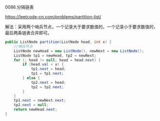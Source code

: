0086.分隔链表

https://leetcode-cn.com/problems/partition-list/

解法：采用两个哨兵节点，一个记录大于要求数值的，一个记录小于要求数值的，最后两条链表合并即可。



```java
public ListNode partition(ListNode head, int x) {
    //哨兵节点
    ListNode newHead = new ListNode(), newNext = new ListNode();
    ListNode tp1 = newHead, tp2 = newNext;
    for (; head != null; head = head.next) {
        if (head.val < x) {
            tp1.next = head;
            tp1 = tp1.next;
        } else {
            tp2.next = head;
            tp2 = tp2.next;
        }
    }
    tp1.next = newNext.next;
    tp2.next = null;
    return newHead.next;
}
```



